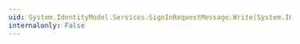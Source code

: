 ```yaml
---
uid: System.IdentityModel.Services.SignInRequestMessage.Write(System.IO.TextWriter)
internalonly: False
---
```

